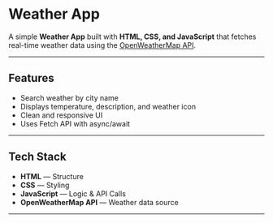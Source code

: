 #  Weather App

A simple **Weather App** built with **HTML, CSS, and JavaScript** that fetches real-time weather data using the [OpenWeatherMap API](https://openweathermap.org/api).

---

##  Features
- Search weather by city name
- Displays temperature, description, and weather icon
- Clean and responsive UI
- Uses Fetch API with async/await

---

##  Tech Stack
- **HTML** — Structure  
- **CSS** — Styling  
- **JavaScript** — Logic & API Calls  
- **OpenWeatherMap API** — Weather data source  

---